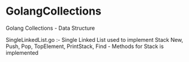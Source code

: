 # GolangCollections
Golang Collections - Data Structure

SingleLinkedList.go :- Single Linked List used to implement Stack
                       New, Push, Pop, TopElement, PrintStack, Find - Methods for Stack is implemented
